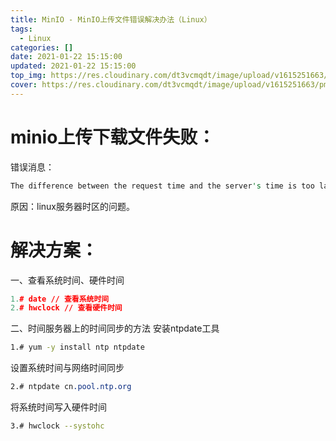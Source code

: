 ```yaml
---
title: MinIO - MinIO上传文件错误解决办法（Linux）
tags:
  - Linux
categories: []
date: 2021-01-22 15:15:00
updated: 2021-01-22 15:15:00
top_img: https://res.cloudinary.com/dt3vcmqdt/image/upload/v1615251663/pm_images_f130_7ae19e4d941edc26f34fad9830d3f130_o0snbb.jpg
cover: https://res.cloudinary.com/dt3vcmqdt/image/upload/v1615251663/pm_images_f130_7ae19e4d941edc26f34fad9830d3f130_o0snbb.jpg
---
```


# minio上传下载文件失败：

错误消息：

```rust
The difference between the request time and the server's time is too large.
```

原因：linux服务器时区的问题。

# 解决方案：

一、查看系统时间、硬件时间

```cpp
1.# date // 查看系统时间
2.# hwclock // 查看硬件时间
```

二、时间服务器上的时间同步的方法
 安装ntpdate工具

```bash
1.# yum -y install ntp ntpdate
```

设置系统时间与网络时间同步

```css
2.# ntpdate cn.pool.ntp.org
```

将系统时间写入硬件时间

```bash
3.# hwclock --systohc
```